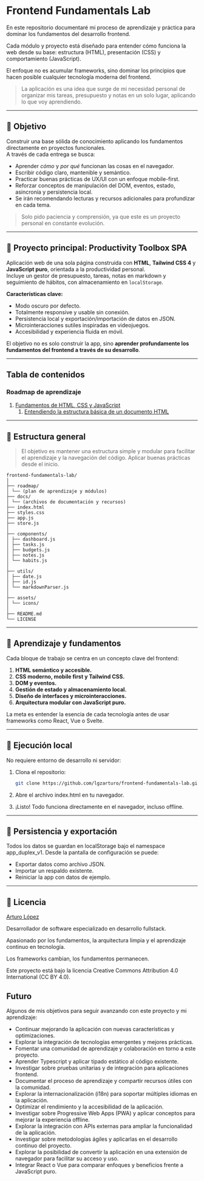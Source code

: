# Frontend Fundamentals Lab

En este repositorio documentaré mi proceso de aprendizaje y práctica para dominar los fundamentos del desarrollo frontend.  

Cada módulo y proyecto está diseñado para entender cómo funciona la web desde su base: estructura (HTML), presentación (CSS) y comportamiento (JavaScript).  

El enfoque no es acumular frameworks, sino dominar los principios que hacen posible cualquier tecnología moderna del frontend.

> La aplicación es una idea que surge de mi necesidad personal de organizar mis tareas, presupuesto y notas en un solo lugar, aplicando lo que voy aprendiendo.

---

## 🚀 Objetivo

Construir una base sólida de conocimiento aplicando los fundamentos directamente en proyectos funcionales.  
A través de cada entrega se busca:

- Aprender *cómo* y *por qué* funcionan las cosas en el navegador.  
- Escribir código claro, mantenible y semántico.  
- Practicar buenas prácticas de UX/UI con un enfoque mobile-first.  
- Reforzar conceptos de manipulación del DOM, eventos, estado, asincronía y persistencia local.
- Se irán recomendando lecturas y recursos adicionales para profundizar en cada tema.

> Solo pido paciencia y comprensión, ya que este es un proyecto personal en constante evolución.

---

## 🧩 Proyecto principal: Productivity Toolbox SPA

Aplicación web de una sola página construida con **HTML**, **Tailwind CSS 4** y **JavaScript puro**, orientada a la productividad personal.  
Incluye un gestor de presupuesto, tareas, notas en markdown y seguimiento de hábitos, con almacenamiento en `localStorage`.

**Características clave:**

- Modo oscuro por defecto.  
- Totalmente responsive y usable sin conexión.  
- Persistencia local y exportación/importación de datos en JSON.  
- Microinteracciones sutiles inspiradas en videojuegos.  
- Accesibilidad y experiencia fluida en móvil.  

El objetivo no es solo construir la app, sino **aprender profundamente los fundamentos del frontend a través de su desarrollo**.

---

## Tabla de contenidos

### Roadmap de aprendizaje

1. [Fundamentos de HTML, CSS y JavaScript](/roadmap/fundaments-html-css-javascript.md)
   1. [Entendiendo la estructura básica de un documento HTML](/docs/index-documentacion.md)

---

## 📂 Estructura general

> El objetivo es mantener una estructura simple y modular para facilitar el aprendizaje y la navegación del código. Aplicar buenas prácticas desde el inicio.

```plaintext
frontend-fundamentals-lab/
│
├── roadmap/
│ └── (plan de aprendizaje y módulos)
├── docs/
│ └── (archivos de documentación y recursos)
├── index.html
├── styles.css
├── app.js
├── store.js
│
├── components/
│ ├── dashboard.js
│ ├── tasks.js
│ ├── budgets.js
│ ├── notes.js
│ └── habits.js
│
├── utils/
│ ├── date.js
│ ├── id.js
│ └── markdownParser.js
│
├── assets/
│ └── icons/
│
├── README.md
└── LICENSE
```

---

## 🧠 Aprendizaje y fundamentos

Cada bloque de trabajo se centra en un concepto clave del frontend:

1. **HTML semántico y accesible.**  
2. **CSS moderno, mobile first y Tailwind CSS.**  
3. **DOM y eventos.**  
4. **Gestión de estado y almacenamiento local.**  
5. **Diseño de interfaces y microinteracciones.**  
6. **Arquitectura modular con JavaScript puro.**

La meta es entender la esencia de cada tecnología antes de usar frameworks como React, Vue o Svelte.

---

## 🧪 Ejecución local

No requiere entorno de desarrollo ni servidor:

1. Clona el repositorio:  

   ```bash
   git clone https://github.com/lgzarturo/frontend-fundamentals-lab.git
    ```

2. Abre el archivo index.html en tu navegador.

3. ¡Listo! Todo funciona directamente en el navegador, incluso offline.

---

## 🔄 Persistencia y exportación

Todos los datos se guardan en localStorage bajo el namespace app_duplex_v1.
Desde la pantalla de configuración se puede:

- Exportar datos como archivo JSON.
- Importar un respaldo existente.
- Reiniciar la app con datos de ejemplo.

---

## 📄 Licencia

[Arturo López](mailto:lgzarturo@gmail.com)

Desarrollador de software especializado en desarrollo fullstack.

Apasionado por los fundamentos, la arquitectura limpia y el aprendizaje continuo en tecnología.

Los frameworks cambian, los fundamentos permanecen.

Este proyecto está bajo la licencia Creative Commons Attribution 4.0 International (CC BY 4.0).

## Futuro

Algunos de mis objetivos para seguir avanzando con este proyecto y mi aprendizaje:

- Continuar mejorando la aplicación con nuevas características y optimizaciones.
- Explorar la integración de tecnologías emergentes y mejores prácticas.
- Fomentar una comunidad de aprendizaje y colaboración en torno a este proyecto.
- Aprender Typescript y aplicar tipado estático al código existente.
- Investigar sobre pruebas unitarias y de integración para aplicaciones frontend.
- Documentar el proceso de aprendizaje y compartir recursos útiles con la comunidad.
- Explorar la internacionalización (i18n) para soportar múltiples idiomas en la aplicación.
- Optimizar el rendimiento y la accesibilidad de la aplicación.
- Investigar sobre Progressive Web Apps (PWA) y aplicar conceptos para mejorar la experiencia offline.
- Explorar la integración con APIs externas para ampliar la funcionalidad de la aplicación.
- Investigar sobre metodologías ágiles y aplicarlas en el desarrollo continuo del proyecto.
- Explorar la posibilidad de convertir la aplicación en una extensión de navegador para facilitar su acceso y uso.
- Integrar React o Vue para comparar enfoques y beneficios frente a JavaScript puro.
